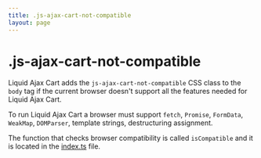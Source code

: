 ```yaml
---
title: .js-ajax-cart-not-compatible
layout: page
---
```


# .js-ajax-cart-not-compatible

Liquid Ajax Cart adds the `js-ajax-cart-not-compatible` CSS class to the `body` tag if the current browser doesn't support all the features needed for Liquid Ajax Cart.

To run Liquid Ajax Cart a browser must support `fetch`, `Promise`, `FormData`, `WeakMap`, `DOMParser`, template strings, destructuring assignment.

The function that checks browser compatibility is called `isCompatible` and it is located in the [index.ts](https://github.com/EvgeniyMukhamedjanov/liquid-ajax-cart/blob/main/_src/index.ts) file.